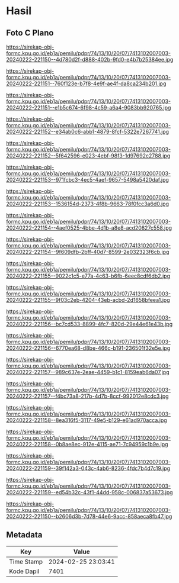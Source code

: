 # Hasil

## Foto C Plano

https://sirekap-obj-formc.kpu.go.id/eb1a/pemilu/pdpr/74/13/10/20/07/7413102007003-20240222-221150--4d780d2f-d888-402b-9fd0-e4b7b25384ee.jpg

https://sirekap-obj-formc.kpu.go.id/eb1a/pemilu/pdpr/74/13/10/20/07/7413102007003-20240222-221151--760f123e-b7f8-4e9f-ae4f-da8ca234b201.jpg

https://sirekap-obj-formc.kpu.go.id/eb1a/pemilu/pdpr/74/13/10/20/07/7413102007003-20240222-221151--e1b5c674-6f98-4c59-a6a4-9083bb920765.jpg

https://sirekap-obj-formc.kpu.go.id/eb1a/pemilu/pdpr/74/13/10/20/07/7413102007003-20240222-221152--e34ab0c6-abb1-4879-8fcf-5322e7267741.jpg

https://sirekap-obj-formc.kpu.go.id/eb1a/pemilu/pdpr/74/13/10/20/07/7413102007003-20240222-221152--5f642596-e023-4ebf-98f3-1d97692c2788.jpg

https://sirekap-obj-formc.kpu.go.id/eb1a/pemilu/pdpr/74/13/10/20/07/7413102007003-20240222-221153--971fcbc3-4ec5-4aef-9657-5498a5420daf.jpg

https://sirekap-obj-formc.kpu.go.id/eb1a/pemilu/pdpr/74/13/10/20/07/7413102007003-20240222-221153--1536154d-2373-4f8b-9663-78f0fcc3a6d0.jpg

https://sirekap-obj-formc.kpu.go.id/eb1a/pemilu/pdpr/74/13/10/20/07/7413102007003-20240222-221154--4aef0525-4bbe-4d1b-a8e8-acd20827c558.jpg

https://sirekap-obj-formc.kpu.go.id/eb1a/pemilu/pdpr/74/13/10/20/07/7413102007003-20240222-221154--9f609dfb-2bff-40d7-8599-2e032323f6cb.jpg

https://sirekap-obj-formc.kpu.go.id/eb1a/pemilu/pdpr/74/13/10/20/07/7413102007003-20240222-221155--9022c1c5-e77a-4c63-b6fb-6eec8cdf6db2.jpg

https://sirekap-obj-formc.kpu.go.id/eb1a/pemilu/pdpr/74/13/10/20/07/7413102007003-20240222-221155--9f03c2eb-4204-43eb-acbd-2d1658bfeea1.jpg

https://sirekap-obj-formc.kpu.go.id/eb1a/pemilu/pdpr/74/13/10/20/07/7413102007003-20240222-221156--bc7cd533-8899-4fc7-820d-29e44e61e43b.jpg

https://sirekap-obj-formc.kpu.go.id/eb1a/pemilu/pdpr/74/13/10/20/07/7413102007003-20240222-221156--6770ea68-d8be-466c-b191-236501f32e5e.jpg

https://sirekap-obj-formc.kpu.go.id/eb1a/pemilu/pdpr/74/13/10/20/07/7413102007003-20240222-221157--989c637e-2eae-4459-b1c1-8159eab6da07.jpg

https://sirekap-obj-formc.kpu.go.id/eb1a/pemilu/pdpr/74/13/10/20/07/7413102007003-20240222-221157--f4bc73a8-217b-4d7b-8ccf-992012e8cdc3.jpg

https://sirekap-obj-formc.kpu.go.id/eb1a/pemilu/pdpr/74/13/10/20/07/7413102007003-20240222-221158--8ea316f5-3117-49e5-b129-e61ad970acca.jpg

https://sirekap-obj-formc.kpu.go.id/eb1a/pemilu/pdpr/74/13/10/20/07/7413102007003-20240222-221158--0b8ae8ec-912e-4115-ae71-7c94959c1b9e.jpg

https://sirekap-obj-formc.kpu.go.id/eb1a/pemilu/pdpr/74/13/10/20/07/7413102007003-20240222-221159--39f142a3-043c-4ab6-8236-4fdc7b4d7c19.jpg

https://sirekap-obj-formc.kpu.go.id/eb1a/pemilu/pdpr/74/13/10/20/07/7413102007003-20240222-221159--ed54b32c-43f1-44dd-958c-006837a53673.jpg

https://sirekap-obj-formc.kpu.go.id/eb1a/pemilu/pdpr/74/13/10/20/07/7413102007003-20240222-221150--b2606d3b-7d78-44e6-9acc-858aeca8fb47.jpg


## Metadata

| Key        | Value               |
| ---------- | ------------------- |
| Time Stamp | 2024-02-25 23:03:41 |
| Kode Dapil | 7401                |



